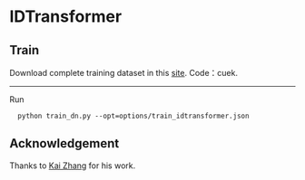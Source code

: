 # IDTransformer

## Train
Download complete training dataset in this [site](https://pan.baidu.com/s/1OTmUT6bswoNyshrWS9rXVQ). Code：cuek.
***
Run 
```
  python train_dn.py --opt=options/train_idtransformer.json
```

## Acknowledgement
Thanks to [Kai Zhang](https://scholar.google.com.hk/citations?user=0RycFIIAAAAJ&hl) for his work.
